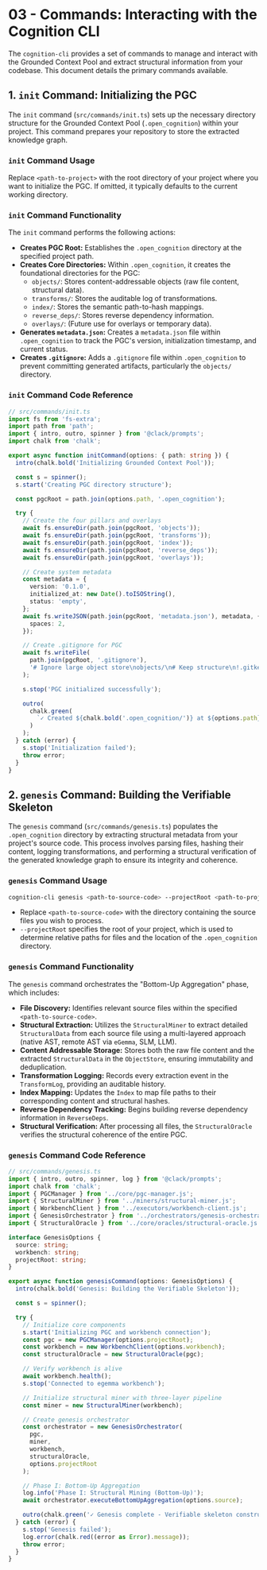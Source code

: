 # 03 - Commands: Interacting with the Cognition CLI

The `cognition-cli` provides a set of commands to manage and interact with the Grounded Context Pool and extract structural information from your codebase. This document details the primary commands available.

## 1. `init` Command: Initializing the PGC

The `init` command (`src/commands/init.ts`) sets up the necessary directory structure for the Grounded Context Pool (`.open_cognition`) within your project. This command prepares your repository to store the extracted knowledge graph.

### `init` Command Usage

Replace `<path-to-project>` with the root directory of your project where you want to initialize the PGC. If omitted, it typically defaults to the current working directory.

### `init` Command Functionality

The `init` command performs the following actions:

- **Creates PGC Root:** Establishes the `.open_cognition` directory at the specified project path.
- **Creates Core Directories:** Within `.open_cognition`, it creates the foundational directories for the PGC:
  - `objects/`: Stores content-addressable objects (raw file content, structural data).
  - `transforms/`: Stores the auditable log of transformations.
  - `index/`: Stores the semantic path-to-hash mappings.
  - `reverse_deps/`: Stores reverse dependency information.
  - `overlays/`: (Future use for overlays or temporary data).
- **Generates `metadata.json`:** Creates a `metadata.json` file within `.open_cognition` to track the PGC's version, initialization timestamp, and current status.
- **Creates `.gitignore`:** Adds a `.gitignore` file within `.open_cognition` to prevent committing generated artifacts, particularly the `objects/` directory.

### `init` Command Code Reference

```typescript
// src/commands/init.ts
import fs from 'fs-extra';
import path from 'path';
import { intro, outro, spinner } from '@clack/prompts';
import chalk from 'chalk';

export async function initCommand(options: { path: string }) {
  intro(chalk.bold('Initializing Grounded Context Pool'));

  const s = spinner();
  s.start('Creating PGC directory structure');

  const pgcRoot = path.join(options.path, '.open_cognition');

  try {
    // Create the four pillars and overlays
    await fs.ensureDir(path.join(pgcRoot, 'objects'));
    await fs.ensureDir(path.join(pgcRoot, 'transforms'));
    await fs.ensureDir(path.join(pgcRoot, 'index'));
    await fs.ensureDir(path.join(pgcRoot, 'reverse_deps'));
    await fs.ensureDir(path.join(pgcRoot, 'overlays'));

    // Create system metadata
    const metadata = {
      version: '0.1.0',
      initialized_at: new Date().toISOString(),
      status: 'empty',
    };
    await fs.writeJSON(path.join(pgcRoot, 'metadata.json'), metadata, {
      spaces: 2,
    });

    // Create .gitignore for PGC
    await fs.writeFile(
      path.join(pgcRoot, '.gitignore'),
      '# Ignore large object store\nobjects/\n# Keep structure\n!.gitkeep\n'
    );

    s.stop('PGC initialized successfully');

    outro(
      chalk.green(
        `✓ Created ${chalk.bold('.open_cognition/')} at ${options.path}`
      )
    );
  } catch (error) {
    s.stop('Initialization failed');
    throw error;
  }
}
```

## 2. `genesis` Command: Building the Verifiable Skeleton

The `genesis` command (`src/commands/genesis.ts`) populates the `.open_cognition` directory by extracting structural metadata from your project's source code. This process involves parsing files, hashing their content, logging transformations, and performing a structural verification of the generated knowledge graph to ensure its integrity and coherence.

### `genesis` Command Usage

```bash
cognition-cli genesis <path-to-source-code> --projectRoot <path-to-project-root>
```

- Replace `<path-to-source-code>` with the directory containing the source files you wish to process.
- `--projectRoot` specifies the root of your project, which is used to determine relative paths for files and the location of the `.open_cognition` directory.

### `genesis` Command Functionality

The `genesis` command orchestrates the "Bottom-Up Aggregation" phase, which includes:

- **File Discovery:** Identifies relevant source files within the specified `<path-to-source-code>`.
- **Structural Extraction:** Utilizes the `StructuralMiner` to extract detailed `StructuralData` from each source file using a multi-layered approach (native AST, remote AST via `eGemma`, SLM, LLM).
- **Content Addressable Storage:** Stores both the raw file content and the extracted `StructuralData` in the `ObjectStore`, ensuring immutability and deduplication.
- **Transformation Logging:** Records every extraction event in the `TransformLog`, providing an auditable history.
- **Index Mapping:** Updates the `Index` to map file paths to their corresponding content and structural hashes.
- **Reverse Dependency Tracking:** Begins building reverse dependency information in `ReverseDeps`.
- **Structural Verification:** After processing all files, the `StructuralOracle` verifies the structural coherence of the entire PGC.

### `genesis` Command Code Reference

```typescript
// src/commands/genesis.ts
import { intro, outro, spinner, log } from '@clack/prompts';
import chalk from 'chalk';
import { PGCManager } from '../core/pgc-manager.js';
import { StructuralMiner } from '../miners/structural-miner.js';
import { WorkbenchClient } from '../executors/workbench-client.js';
import { GenesisOrchestrator } from '../orchestrators/genesis-orchestrator.js';
import { StructuralOracle } from '../core/oracles/structural-oracle.js';

interface GenesisOptions {
  source: string;
  workbench: string;
  projectRoot: string;
}

export async function genesisCommand(options: GenesisOptions) {
  intro(chalk.bold('Genesis: Building the Verifiable Skeleton'));

  const s = spinner();

  try {
    // Initialize core components
    s.start('Initializing PGC and workbench connection');
    const pgc = new PGCManager(options.projectRoot);
    const workbench = new WorkbenchClient(options.workbench);
    const structuralOracle = new StructuralOracle(pgc);

    // Verify workbench is alive
    await workbench.health();
    s.stop('Connected to egemma workbench');

    // Initialize structural miner with three-layer pipeline
    const miner = new StructuralMiner(workbench);

    // Create genesis orchestrator
    const orchestrator = new GenesisOrchestrator(
      pgc,
      miner,
      workbench,
      structuralOracle,
      options.projectRoot
    );

    // Phase I: Bottom-Up Aggregation
    log.info('Phase I: Structural Mining (Bottom-Up)');
    await orchestrator.executeBottomUpAggregation(options.source);

    outro(chalk.green('✓ Genesis complete - Verifiable skeleton constructed'));
  } catch (error) {
    s.stop('Genesis failed');
    log.error(chalk.red((error as Error).message));
    throw error;
  }
}
```
